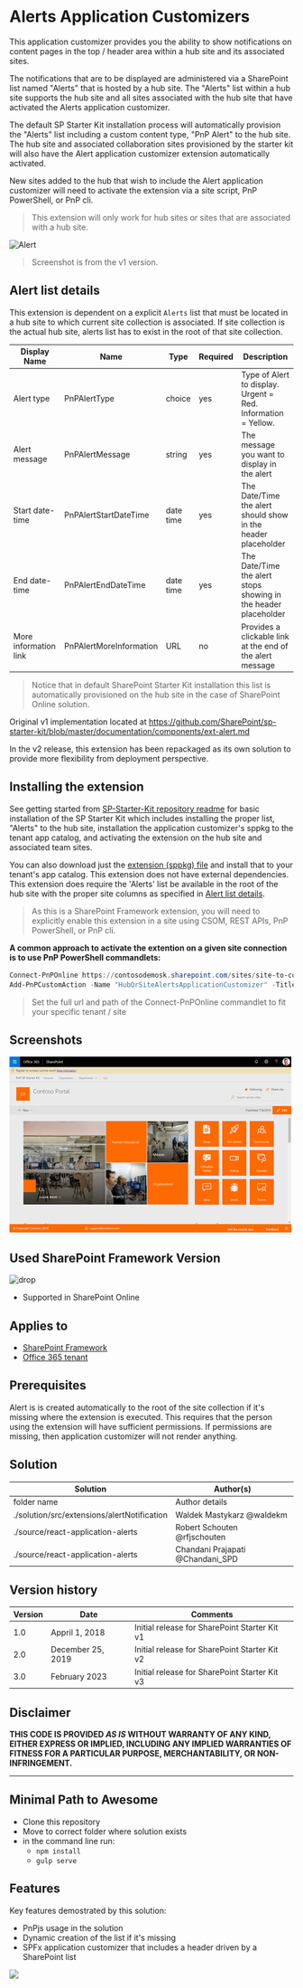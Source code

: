 # Alerts Application Customizers

This application customizer provides you the ability to show notifications on content pages in the top / header area within a hub site and its associated sites.

The notifications that are to be displayed are administered via a SharePoint list named "Alerts" that is hosted by a hub site. The "Alerts" list within a hub site supports the hub site and all sites associated with the hub site that have activated the Alerts application customizer.

The default SP Starter Kit installation process will automatically provision the "Alerts" list including a custom content type, "PnP Alert" to the hub site. The hub site and associated collaboration sites provisioned by the starter kit will also have the Alert application customizer extension automatically activated.

New sites added to the hub that wish to include the Alert application customizer will need to activate the extension via a site script, PnP PowerShell, or PnP cli.

> This extension will only work for hub sites or sites that are associated with a hub site.

![Alert](../../assets/images/components/ext-alert.gif)

> Screenshot is from the v1 version.


## Alert list details

This extension is dependent on a explicit `Alerts` list that must be located in a hub site to which current site collection is associated. If site collection is the actual hub site, alerts list has to exist in the root of that site collection.

| Display Name | Name | Type | Required | Description |
| ---- | ---- | ---- | ---- | ---- |
| Alert type | PnPAlertType | choice | yes | Type of Alert to display. Urgent = Red. Information = Yellow. |
| Alert message | PnPAlertMessage | string | yes | The message you want to display in the alert |
| Start date-time | PnPAlertStartDateTime | date time | yes | The Date/Time the alert should show in the header placeholder |
| End date-time | PnPAlertEndDateTime | date time | yes | The Date/Time the alert stops showing in the header placeholder |
| More information link | PnPAlertMoreInformation | URL | no | Provides a clickable link at the end of the alert message |

> Notice that in default SharePoint Starter Kit installation this list is automatically provisioned on the hub site in the case of SharePoint Online solution.

Original v1 implementation located at https://github.com/SharePoint/sp-starter-kit/blob/master/documentation/components/ext-alert.md

In the v2 release, this extension has been repackaged as its own solution to provide more flexibility from deployment perspective.

## Installing the extension

See getting started from [SP-Starter-Kit repository readme](https://github.com/pnp/sp-starter-kit) for basic installation of the SP Starter Kit which includes installing the proper list, "Alerts" to the hub site, installation the application customizer's sppkg to the tenant app catalog, and activating the extension on the hub site and associated team sites.

You can also download just the [extension (sppkg) file](./sharepoint/solution/react-application-alerts.sppkg) and install that to your tenant's app catalog. This extension does not have external dependencies. This extension does require the 'Alerts' list be available in the root of the hub site with the proper site columns as specified in [Alert list details](#Alert-list-details).

> As this is a SharePoint Framework extension, you will need to explicitly enable this extension in a site using CSOM, REST APIs, PnP PowerShell, or PnP cli.

**A common approach to activate the extention on a given site connection is to use PnP PowerShell commandlets:**

  ```powershell
  Connect-PnPOnline https://contosodemosk.sharepoint.com/sites/site-to-configure
  Add-PnPCustomAction -Name "HubOrSiteAlertsApplicationCustomizer" -Title "HubOrSiteAlertsApplicationCustomizer" -ClientSideComponentId 29df5d8b-1d9b-4d32-971c-d66162396ed3 -Location "ClientSideExtension.ApplicationCustomizer" -ClientSideComponentProperties "{}" -Scope Site
  ```

> Set the full url and path of the Connect-PnPOnline commandlet to fit your specific tenant / site


## Screenshots

![Alert](../../assets/images/components/ext-alert.png)


## Used SharePoint Framework Version

![drop](https://img.shields.io/badge/version-1.16.1-green.svg)

* Supported in SharePoint Online

## Applies to

* [SharePoint Framework](https://learn.microsoft.com/en-us/sharepoint/dev/spfx/sharepoint-framework-overview)
* [Office 365 tenant](https://learn.microsoft.com/en-us/sharepoint/dev/spfx/set-up-your-development-environment)

## Prerequisites

Alert is is created automatically to the root of the site collection if it's missing where the extension is executed. This requires that the person using the extension will have sufficient permissions. If permissions are missing, then application customizer will not render anything.

## Solution

Solution|Author(s)
--------|---------
folder name | Author details
./solution/src/extensions/alertNotification | Waldek Mastykarz @waldekm
./source/react-application-alerts | Robert Schouten @rfjschouten
./source/react-application-alerts | Chandani Prajapati @Chandani_SPD

## Version history

Version|Date|Comments
-------|----|--------
1.0|Appril 1, 2018|Initial release for SharePoint Starter Kit v1
2.0|December 25, 2019|Initial release for SharePoint Starter Kit v2
3.0|February 2023|Initial release for SharePoint Starter Kit v3

## Disclaimer

**THIS CODE IS PROVIDED *AS IS* WITHOUT WARRANTY OF ANY KIND, EITHER EXPRESS OR IMPLIED, INCLUDING ANY IMPLIED WARRANTIES OF FITNESS FOR A PARTICULAR PURPOSE, MERCHANTABILITY, OR NON-INFRINGEMENT.**

---

## Minimal Path to Awesome

* Clone this repository
* Move to correct folder where solution exists
* in the command line run:
  * `npm install`
  * `gulp serve`

## Features

Key features demostrated by this solution:

* PnPjs usage in the solution
* Dynamic creation of the list if it's missing
* SPFx application customizer that includes a header driven by a SharePoint list

<img src="https://telemetry.sharepointpnp.com/sp-starter-kit/source/react-application-alerts" />
